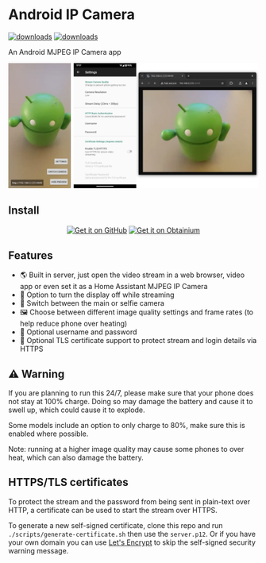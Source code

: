 # Android IP Camera

[![downloads](https://img.shields.io/github/downloads/DigitallyRefined/android-ip-camera/total.svg)](https://github.com/DigitallyRefined/android-ip-camera/releases)
[![downloads](https://img.shields.io/github/downloads/DigitallyRefined/android-ip-camera/latest/total.svg)](https://github.com/DigitallyRefined/android-ip-camera/releases)

An Android MJPEG IP Camera app

![Desktop Browser](screenshot.webp)

## Install

<div align="center">
<a href="https://github.com/DigitallyRefined/android-ip-camera/releases">
<img src="https://user-images.githubusercontent.com/69304392/148696068-0cfea65d-b18f-4685-82b5-329a330b1c0d.png"
alt="Get it on GitHub" align="center" height="80" /></a>

<a href="https://github.com/ImranR98/Obtainium">
<img src="https://raw.githubusercontent.com/ImranR98/Obtainium/refs/heads/main/assets/graphics/badge_obtainium.png"
alt="Get it on Obtainium" align="center" height="54" /></a>
</div>

## Features

- 🌎 Built in server, just open the video stream in a web browser, video app or even set it as a Home Assistant MJPEG IP Camera
- 📴 Option to turn the display off while streaming
- 🤳 Switch between the main or selfie camera
- 🖼️ Choose between different image quality settings and frame rates (to help reduce phone over heating)
- 🛂 Optional username and password
- 🔐 Optional TLS certificate support to protect stream and login details via HTTPS

## ⚠️ Warning

If you are planning to run this 24/7, please make sure that your phone does not stay at 100% charge. Doing so may damage the battery and cause it to swell up, which could cause it to explode.

Some models include an option to only charge to 80%, make sure this is enabled where possible.

Note: running at a higher image quality may cause some phones to over heat, which can also damage the battery.

## HTTPS/TLS certificates

To protect the stream and the password from being sent in plain-text over HTTP, a certificate can be used to start the stream over HTTPS.

To generate a new self-signed certificate, clone this repo and run `./scripts/generate-certificate.sh` then use the `server.p12`. Or if you have your own domain you can use [Let's Encrypt](https://letsencrypt.org) to skip the self-signed security warning message.
